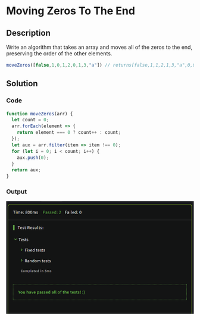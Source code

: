 # Moving Zeros To The End

## Description

Write an algorithm that takes an array and moves all of the zeros to the end, preserving the order of the other elements.

```JavaScript
moveZeros([false,1,0,1,2,0,1,3,"a"]) // returns[false,1,1,2,1,3,"a",0,0]
```

## Solution

### Code

```JavaScript
function moveZeros(arr) {
  let count = 0;
  arr.forEach(element => {
    return element === 0 ? count++ : count;
  });
  let aux = arr.filter(item => item !== 0);
  for (let i = 0; i < count; i++) {
    aux.push(0);
  }
  return aux;
}
```

### Output

<img src="./../Images/zeros.png" alt="drawing"/><br>